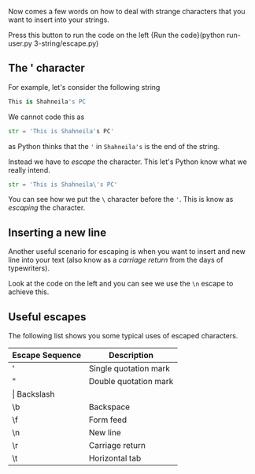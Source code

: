 Now comes a few words on how to deal with strange characters that you want to insert into your strings.

Press this button to run the code on the left {Run the code}(python run-user.py 3-string/escape.py)

## The ' character
For example, let's consider the following string

```python
This is Shahneila's PC
```

We cannot code this as 

```python
str = 'This is Shahneila's PC'
```

as Python thinks that the `'` in `Shahneila's` is the end of the string.

Instead we have to *escape* the character. This let's Python know what we really intend.

```python
str = 'This is Shahneila\'s PC'
```

You can see how we put the `\` character before the `'`. This is know as *escaping* the character.

## Inserting a new line
Another useful scenario for escaping is when you want to insert and new line into your text (also know as a *carriage return* from the days of typewriters).

Look at the code on the left and you can see we use the `\n` escape to achieve this.

## Useful escapes
The following list shows you some typical uses of escaped characters. 

| Escape Sequence | Description |
|-|-|
|\'|	Single quotation mark|
|\"|	Double quotation mark|
|\\|	Backslash|
|\b|	Backspace|
|\f|	Form feed|
|\n|	New line|
|\r|	Carriage return|
|\t|	Horizontal tab|

